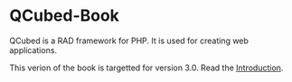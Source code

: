 # QCubed-Book

QCubed is a RAD framework for PHP. It is used for creating web applications.

This verion of the book is targetted for version 3.0. Read the [Introduction](/Introduction.md).

